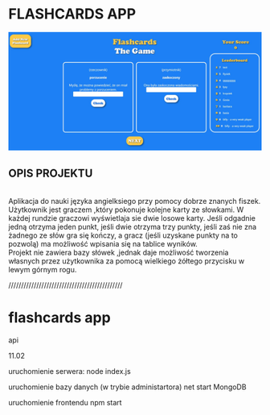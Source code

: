 # FLASHCARDS APP
![Main View](./Flashcards.JPG)
## OPIS PROJEKTU
<br>
    Aplikacja do nauki języka angielksiego przy pomocy dobrze znanych fiszek. Użytkownik jest graczem ,który pokonuje kolejne karty ze słowkami. W 
każdej rundzie graczowi wyświetlaja sie dwie losowe karty. Jeśli odgadnie jedną otrzyma jeden punkt, jeśli dwie otrzyma trzy punkty, jeśli zaś 
nie zna żadnego ze słów gra się kończy, a gracz (jeśli uzyskane punkty na to pozwolą) ma możliwość wpisania się na tablice wyników. <br>
    Projekt nie zawiera bazy słówek ,jednak daje możliwość tworzenia własnych przez użytkownika za pomocą wielkiego żółtego przycisku w lewym górnym 
rogu. <br>   








/////////////////////////////////////////////
# flashcards app
api

11.02


uruchomienie serwera:
node index.js

uruchomienie bazy danych (w trybie administartora)
net start MongoDB


uruchomienie frontendu
npm start